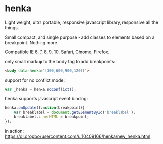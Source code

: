 henka
=====

Light weight, ultra portable, responsive javascript library, responsive all the things.

Small compact, and single purpose - add classes to elements based on a breakpoint. Nothing more.

Compatible IE 6, 7, 8, 9, 10. Safari, Chrome, Firefox.

only small markup to the body tag to add breakpoints:
```html
<body data-henka="[300,600,900,1200]">
```

support for no conflict mode:
```javascript
var _henka = henka.noConflict();
```

henka supports javascript event binding:
```javascript
henka.onUpdate(function(breakpoint){
    var breaklabel = document.getElementById('breaklabel');
    breaklabel.innerHTML = breakpoint;
});
```

in action: https://dl.dropboxusercontent.com/u/10409166/henka/new_henka.html